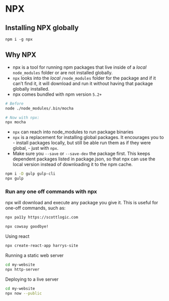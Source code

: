 # NPX

## Installing NPX globally

`npm i -g npx`

## Why NPX

- npx is a tool for running npm packages that live inside of a _local_ `node_modules` folder or are not installed globally.
- `npx` looks into the _local_ `/node_modules` folder for the package and if it can’t find it, it will download and run it without having that package globally installed.
- npx comes bundled with npm version `5.2+`

```bash
# Before
node ./node_modules/.bin/mocha

# Now with npx:
npx mocha
```

- `npx` can reach into node_modules to run package binaries
- `npx` is a replacement for installing global packages. It encourages you to - install packages locally, but still be able run them as if they were global, - just with `npx`.
- Make sure you `--save` or `--save-dev` the package first. This keeps dependent packages listed in package.json, so that npx can use the local version instead of downloading it to the npm cache.

```bash
npm i -D gulp gulp-cli
npx gulp
```

### Run any one off commands with npx

npx will download and execute any package you give it. This is useful for one-off commands, such as:

```bash
npx pa11y https://scottlogic.com
```

```bash
npx cowsay goodbye!
```

Using react

```bash
npx create-react-app harrys-site
```

Running a static web server

```bash
cd my-website
npx http-server
```

Deploying to a live server

```bash
cd my-website
npx now --public
```
